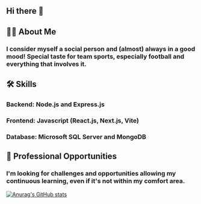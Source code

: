 ## Hi there 👋

## 👦🏻 About Me
### I consider myself a social person and (almost) always in a good mood! Special taste for team sports, especially football and everything that involves it.

## 🛠️ Skills
### Backend: Node.js and Express.js
### Frontend: Javascript (React.js, Next.js, Vite)
### Database: Microsoft SQL Server and MongoDB

## 💼 Professional Opportunities
### I'm looking for challenges and opportunities allowing my continuous learning, even if it's not within my comfort area.

[![Anurag's GitHub stats](https://github-readme-stats.vercel.app/api?username=hreis00)](https://github.com/anuraghazra/github-readme-stats)
<!--
**hreis00/hreis00** is a ✨ _special_ ✨ repository because its `README.md` (this file) appears on your GitHub profile.

Here are some ideas to get you started:

- 🔭 I’m currently working on ...
- 🌱 I’m currently learning ...
- 👯 I’m looking to collaborate on ...
- 🤔 I’m looking for help with ...
- 💬 Ask me about ...
- 📫 How to reach me: ...
- 😄 Pronouns: ...
- ⚡ Fun fact: ...
-->
